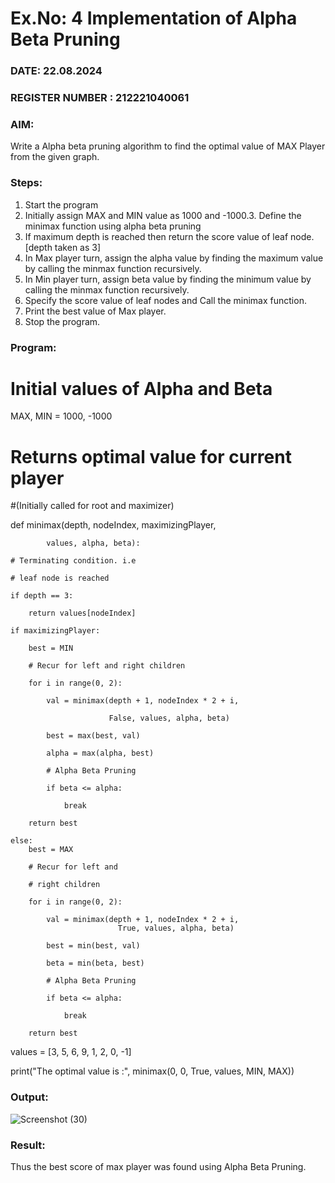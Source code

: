 # Ex.No: 4   Implementation of Alpha Beta Pruning 
### DATE: 22.08.2024                                                                          
### REGISTER NUMBER : 212221040061
### AIM: 
Write a Alpha beta pruning algorithm to find the optimal value of MAX Player from the given graph.
### Steps:


1. Start the program
2. Initially  assign MAX and MIN value as 1000 and -1000.3.  Define the minimax function  using alpha beta pruning
4.  If maximum depth is reached then return the score value of leaf node. [depth taken as 3]
5.  In Max player turn, assign the alpha value by finding the maximum value by calling the minmax function recursively.
6.  In Min player turn, assign beta value by finding the minimum value by calling the minmax function recursively.
7.  Specify the score value of leaf nodes and Call the minimax function.
8.  Print the best value of Max player.
9.  Stop the program. 

### Program:
# Initial values of Alpha and Beta
MAX, MIN = 1000, -1000
# Returns optimal value for current player
#(Initially called for root and maximizer)

def minimax(depth, nodeIndex, maximizingPlayer,

            values, alpha, beta):
            
    # Terminating condition. i.e
    
    # leaf node is reached
    
    if depth == 3:
    
        return values[nodeIndex]
        
    if maximizingPlayer:
    
        best = MIN

        # Recur for left and right children
        
        for i in range(0, 2):
        
            val = minimax(depth + 1, nodeIndex * 2 + i,
            
                          False, values, alpha, beta)
                          
            best = max(best, val)
            
            alpha = max(alpha, best)
            
            # Alpha Beta Pruning
            
            if beta <= alpha:
            
                break
                
        return best

    else:
        best = MAX
        
        # Recur for left and
        
        # right children
        
        for i in range(0, 2):
        
            val = minimax(depth + 1, nodeIndex * 2 + i,
                            True, values, alpha, beta)
                            
            best = min(best, val)
            
            beta = min(beta, best)

            # Alpha Beta Pruning
            
            if beta <= alpha:
            
                break
                
        return best
        
values = [3, 5, 6, 9, 1, 2, 0, -1] 

print("The optimal value is :", minimax(0, 0, True, values, MIN, MAX))














### Output:
![Screenshot (30)](https://github.com/Vikhram-S/AI_Lab_2023-24/assets/146576573/64b8a03b-17a7-474c-a291-d718a5b90a54)




### Result:
Thus the best score of max player was found using Alpha Beta Pruning.
